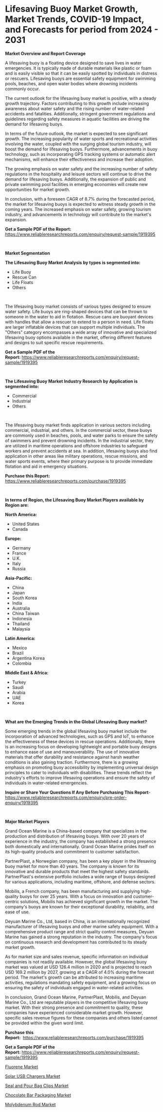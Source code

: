 <p><h1>Lifesaving Buoy Market Growth, Market Trends, COVID-19 Impact, and Forecasts for period from 2024 - 2031</h1></p><p><strong>Market Overview and Report Coverage</strong></p>
<p><p>A lifesaving buoy is a floating device designed to save lives in water emergencies. It is typically made of durable materials like plastic or foam and is easily visible so that it can be easily spotted by individuals in distress or rescuers. Lifesaving buoys are essential safety equipment for swimming pools, beaches, and open water bodies where drowning incidents commonly occur.</p><p>The current outlook for the lifesaving buoy market is positive, with a steady growth trajectory. Factors contributing to this growth include increasing awareness about water safety and the rising number of water-related accidents and fatalities. Additionally, stringent government regulations and guidelines regarding safety measures in aquatic facilities are driving the demand for lifesaving buoys.</p><p>In terms of the future outlook, the market is expected to see significant growth. The increasing popularity of water sports and recreational activities involving the water, coupled with the surging global tourism industry, will boost the demand for lifesaving buoys. Furthermore, advancements in buoy technology, such as incorporating GPS tracking systems or automatic alert mechanisms, will enhance their effectiveness and increase their adoption.</p><p>The growing emphasis on water safety and the increasing number of safety regulations in the hospitality and leisure sectors will continue to drive the demand for lifesaving buoys. Additionally, the expansion of public and private swimming pool facilities in emerging economies will create new opportunities for market growth.</p><p>In conclusion, with a foreseen CAGR of 8.7% during the forecasted period, the market for lifesaving buoys is expected to witness steady growth in the coming years. The increased emphasis on water safety, growing tourism industry, and advancements in technology will contribute to the market's expansion.</p></p>
<p><strong>Get a Sample PDF of the Report:</strong> <a href="https://www.reliableresearchreports.com/enquiry/request-sample/1919395">https://www.reliableresearchreports.com/enquiry/request-sample/1919395</a></p>
<p>&nbsp;</p>
<p><strong>Market Segmentation</strong></p>
<p><strong>The Lifesaving Buoy Market Analysis by types is segmented into:</strong></p>
<p><ul><li>Life Buoy</li><li>Rescue Can</li><li>Life Floats</li><li>Others</li></ul></p>
<p>&nbsp;</p>
<p><p>The lifesaving buoy market consists of various types designed to ensure water safety. Life buoys are ring-shaped devices that can be thrown to someone in the water to aid in flotation. Rescue cans are buoyant devices with handles that allow a rescuer to extend to a person in need. Life floats are larger inflatable devices that can support multiple individuals. The "Others" category encompasses a wide array of innovative and specialized lifesaving buoy options available in the market, offering different features and designs to suit specific rescue requirements.</p></p>
<p><strong>Get a Sample PDF of the Report:</strong>&nbsp;<a href="https://www.reliableresearchreports.com/enquiry/request-sample/1919395">https://www.reliableresearchreports.com/enquiry/request-sample/1919395</a></p>
<p>&nbsp;</p>
<p><strong>The Lifesaving Buoy Market Industry Research by Application is segmented into:</strong></p>
<p><ul><li>Commercial</li><li>Industrial</li><li>Others</li></ul></p>
<p>&nbsp;</p>
<p><p>The lifesaving buoy market finds application in various sectors including commercial, industrial, and others. In the commercial sector, these buoys are commonly used in beaches, pools, and water parks to ensure the safety of swimmers and prevent drowning incidents. In the industrial sector, they are utilized in maritime operations and offshore industries to safeguard workers and prevent accidents at sea. In addition, lifesaving buoys also find application in other areas like military operations, rescue missions, and water sports events, where their primary purpose is to provide immediate flotation and aid in emergency situations.</p></p>
<p><strong>Purchase this Report:</strong>&nbsp; <a href="https://www.reliableresearchreports.com/purchase/1919395">https://www.reliableresearchreports.com/purchase/1919395</a></p>
<p>&nbsp;</p>
<p><strong>In terms of Region, the Lifesaving Buoy Market Players available by Region are:</strong></p>
<p>
    <p> <strong> North America: </strong>
        <ul>
            <li>United States</li>
            <li>Canada</li>
        </ul>
        </p> 
    <p> <strong> Europe: </strong>
        <ul>
            <li>Germany</li>
            <li>France</li>
            <li>U.K.</li>
            <li>Italy</li>
            <li>Russia</li>
        </ul>
        </p> 
    <p> <strong> Asia-Pacific: </strong>
        <ul>
            <li>China</li>
            <li>Japan</li>
            <li>South Korea</li>
            <li>India</li>
            <li>Australia</li>
            <li>China Taiwan</li>
            <li>Indonesia</li>
            <li>Thailand</li>
            <li>Malaysia</li>
        </ul>
        </p> 
    <p> <strong> Latin America: </strong>
        <ul>
            <li>Mexico</li>
            <li>Brazil</li>
            <li>Argentina Korea</li>
            <li>Colombia</li>
        </ul>
        </p> 
    <p> <strong> Middle East & Africa: </strong>
        <ul>
            <li>Turkey</li>
            <li>Saudi</li>
            <li>Arabia</li>
            <li>UAE</li>
            <li>Korea</li>
        </ul>
    </p>
    </p>
<p>&nbsp;</p>
<p><strong>What are the Emerging Trends in the Global Lifesaving Buoy market?</strong></p>
<p><p>Some emerging trends in the global lifesaving buoy market include the incorporation of advanced technologies, such as GPS and IoT, to enhance the effectiveness of these devices in rescue operations. Additionally, there is an increasing focus on developing lightweight and portable buoy designs to enhance ease of use and maneuverability. The use of innovative materials that offer durability and resistance against harsh weather conditions is also gaining traction. Furthermore, there is a growing emphasis on promoting buoy accessibility by implementing universal design principles to cater to individuals with disabilities. These trends reflect the industry's efforts to improve lifesaving operations and ensure the safety of individuals in water-related emergencies.</p></p>
<p><strong>Inquire or Share Your Questions If Any Before Purchasing This Report</strong>- <a href="https://www.reliableresearchreports.com/enquiry/pre-order-enquiry/1919395">https://www.reliableresearchreports.com/enquiry/pre-order-enquiry/1919395</a></p>
<p>&nbsp;</p>
<p><strong>Major Market Players</strong></p>
<p><p>Grand Ocean Marine is a China-based company that specializes in the production and distribution of lifesaving buoys. With over 20 years of experience in the industry, the company has established a strong presence both domestically and internationally. Grand Ocean Marine prides itself on its high-quality products and commitment to customer satisfaction.</p><p>PartnerPlast, a Norwegian company, has been a key player in the lifesaving buoy market for more than 40 years. The company is known for its innovative and durable products that meet the highest safety standards. PartnerPlast's extensive portfolio includes a wide range of buoys designed for various applications, including maritime, offshore, and defense sectors.</p><p>Mobilis, a French company, has been manufacturing and supplying high-quality buoys for over 25 years. With a focus on innovation and customer-centric solutions, Mobilis has achieved significant growth in the market. The company's buoys are known for their exceptional durability, reliability, and ease of use.</p><p>Deyuan Marine Co., Ltd, based in China, is an internationally recognized manufacturer of lifesaving buoys and other marine safety equipment. With a comprehensive product range and strict quality control measures, Deyuan Marine has gained a strong reputation in the industry. The company's focus on continuous research and development has contributed to its steady market growth.</p><p>As for market size and sales revenue, specific information on individual companies is not readily available. However, the global lifesaving buoy market was valued at USD 126.4 million in 2020 and is projected to reach USD 169.2 million by 2027, growing at a CAGR of 4.0% during the forecast period. The market's growth can be attributed to increasing maritime activities, regulations mandating safety equipment, and a growing focus on ensuring the safety of individuals engaged in water-related activities.</p><p>In conclusion, Grand Ocean Marine, PartnerPlast, Mobilis, and Deyuan Marine Co., Ltd are reputable players in the competitive lifesaving buoy market. With their strong presence and commitment to quality, these companies have experienced considerable market growth. However, specific sales revenue figures for these companies and others listed cannot be provided within the given word limit.</p></p>
<p><strong>Purchase this Report:</strong>&nbsp;&nbsp;<a href="https://www.reliableresearchreports.com/purchase/1919395">https://www.reliableresearchreports.com/purchase/1919395</a></p>
<p></p>
<p><strong>Get a Sample PDF of the Report:</strong>&nbsp;<a href="https://www.reliableresearchreports.com/enquiry/request-sample/1919395">https://www.reliableresearchreports.com/enquiry/request-sample/1919395</a></p>
<p><p><a href="https://www.linkedin.com/pulse/fluorene-market-insights-players-forecast-till-2030-markettrix-gzolf/">Fluorene Market</a></p><p><a href="https://github.com/johnbach50/Market-Research-Report-List-1/blob/main/solar-usb-chargers-market.md">Solar USB Chargers Market</a></p><p><a href="https://github.com/bobicer/Market-Research-Report-List-1/blob/main/seal-and-pour-bag-clips-market.md">Seal and Pour Bag Clips Market</a></p><p><a href="https://www.linkedin.com/pulse/chocolate-bar-packaging-market-size-share-global-analysis-g7rmf/">Chocolate Bar Packaging Market</a></p><p><a href="https://www.linkedin.com/pulse/molybdenum-rod-market-research-report-provides-thorough-2tplf/">Molybdenum Rod Market</a></p></p>